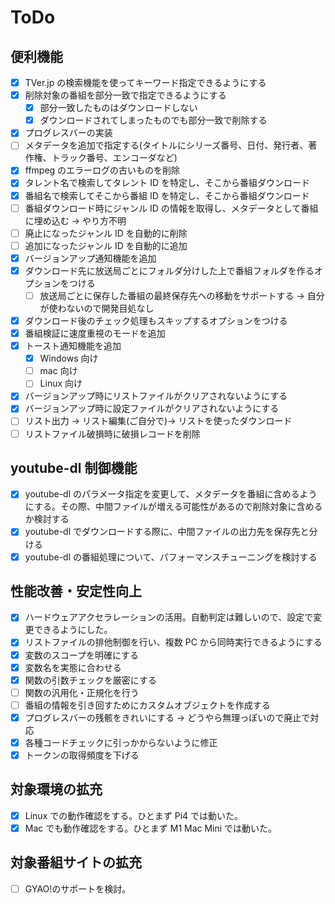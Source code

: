 # ToDo

## 便利機能

- [x] TVer.jp の検索機能を使ってキーワード指定できるようにする
- [x] 削除対象の番組を部分一致で指定できるようにする
  - [x] 部分一致したものはダウンロードしない
  - [x] ダウンロードされてしまったものでも部分一致で削除する
- [x] プログレスバーの実装
- [ ] メタデータを追加で指定する(タイトルにシリーズ番号、日付、発行者、著作権、トラック番号、エンコーダなど)
- [x] ffmpeg のエラーログの古いものを削除
- [x] タレント名で検索してタレント ID を特定し、そこから番組ダウンロード
- [x] 番組名で検索してそこから番組 ID を特定し、そこから番組ダウンロード
- [ ] 番組ダウンロード時にジャンル ID の情報を取得し、メタデータとして番組に埋め込む → やり方不明
- [ ] 廃止になったジャンル ID を自動的に削除
- [ ] 追加になったジャンル ID を自動的に追加
- [x] バージョンアップ通知機能を追加
- [x] ダウンロード先に放送局ごとにフォルダ分けした上で番組フォルダを作るオプションをつける
  - [ ] 放送局ごとに保存した番組の最終保存先への移動をサポートする → 自分が使わないので開発目処なし
- [x] ダウンロード後のチェック処理もスキップするオプションをつける
- [x] 番組検証に速度重視のモードを追加
- [x] トースト通知機能を追加
  - [x] Windows 向け
  - [ ] mac 向け
  - [ ] Linux 向け
- [x] バージョンアップ時にリストファイルがクリアされないようにする
- [x] バージョンアップ時に設定ファイルがクリアされないようにする
- [ ] リスト出力 → リスト編集(ご自分で)→ リストを使ったダウンロード
- [ ] リストファイル破損時に破損レコードを削除

## youtube-dl 制御機能

- [x] youtube-dl のパラメータ指定を変更して、メタデータを番組に含めるようにする。その際、中間ファイルが増える可能性があるので削除対象に含めるか検討する
- [x] youtube-dl でダウンロードする際に、中間ファイルの出力先を保存先と分ける
- [x] youtube-dl の番組処理について、パフォーマンスチューニングを検討する

## 性能改善・安定性向上

- [x] ハードウェアアクセラレーションの活用。自動判定は難しいので、設定で変更できるようにした。
- [x] リストファイルの排他制御を行い、複数 PC から同時実行できるようにする
- [x] 変数のスコープを明確にする
- [x] 変数名を実態に合わせる
- [x] 関数の引数チェックを厳密にする
- [ ] 関数の汎用化・正規化を行う
- [ ] 番組の情報を引き回すためにカスタムオブジェクトを作成する
- [x] プログレスバーの残骸をきれいにする → どうやら無理っぽいので廃止で対応
- [x] 各種コードチェックに引っかからないように修正
- [x] トークンの取得頻度を下げる

## 対象環境の拡充

- [x] Linux での動作確認をする。ひとまず Pi4 では動いた。
- [x] Mac でも動作確認をする。ひとまず M1 Mac Mini では動いた。

## 対象番組サイトの拡充

- [ ] GYAO!のサポートを検討。
